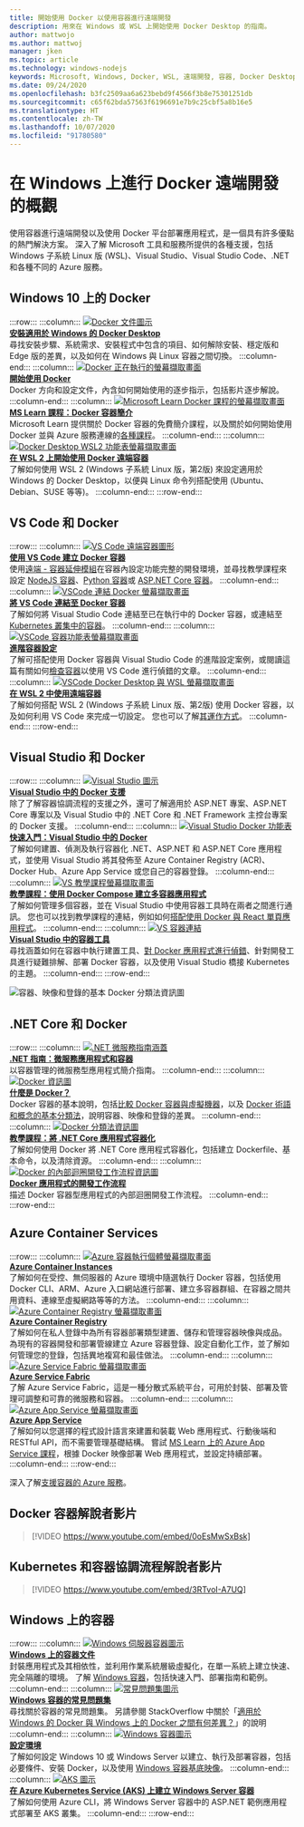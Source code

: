 ```yaml
---
title: 開始使用 Docker 以使用容器進行遠端開發
description: 用來在 Windows 或 WSL 上開始使用 Docker Desktop 的指南。
author: mattwojo
ms.author: mattwoj
manager: jken
ms.topic: article
ms.technology: windows-nodejs
keywords: Microsoft, Windows, Docker, WSL, 遠端開發, 容器, Docker Desktop, Windows 與 WSL
ms.date: 09/24/2020
ms.openlocfilehash: b3fc2509aa6a623bebd9f4566f3b8e75301251db
ms.sourcegitcommit: c65f62bda57563f6196691e7b9c25cbf5a8b16e5
ms.translationtype: HT
ms.contentlocale: zh-TW
ms.lasthandoff: 10/07/2020
ms.locfileid: "91780580"
---
```

# <a name="overview-of-docker-remote-development-on-windows"></a>在 Windows 上進行 Docker 遠端開發的概觀

使用容器進行遠端開發以及使用 Docker 平台部署應用程式，是一個具有許多優點的熱門解決方案。 深入了解 Microsoft 工具和服務所提供的各種支援，包括 Windows 子系統 Linux 版 (WSL)、Visual Studio、Visual Studio Code、.NET 和各種不同的 Azure 服務。

## <a name="docker-on-windows-10"></a>Windows 10 上的 Docker

:::row:::
    :::column:::
       [![Docker 文件圖示](../../images/docker-docs-icon.png)](https://docs.docker.com/docker-for-windows/install/)<br>
        **[安裝適用於 Windows 的 Docker Desktop](https://docs.docker.com/docker-for-windows/install/)**<br>
        尋找安裝步驟、系統需求、安裝程式中包含的項目、如何解除安裝、穩定版和 Edge 版的差異，以及如何在 Windows 與 Linux 容器之間切換。
    :::column-end:::
    :::column:::
       [![Docker 正在執行的螢幕擷取畫面](../../images/docker-running-screenshot.png)](https://docs.docker.com/get-started/)<br>
        **[開始使用 Docker](https://docs.docker.com/get-started/)**<br>
        Docker 方向和設定文件，內含如何開始使用的逐步指示，包括影片逐步解說。
    :::column-end:::
    :::column:::
       [![Microsoft Learn Docker 課程的螢幕擷取畫面](../../images/docker-learn-course.png)](/learn/modules/intro-to-docker-containers/)<br>
        **[MS Learn 課程：Docker 容器簡介](/learn/modules/intro-to-docker-containers/)**<br>
        Microsoft Learn 提供關於 Docker 容器的免費簡介課程，以及關於如何開始使用 Docker 並與 Azure 服務連線的[各種課程](/learn/browse/?terms=docker)。
    :::column-end:::
    :::column:::
       [![Docker Desktop WSL2 功能表螢幕擷取畫面](../../images/docker-wsl2.png)](/windows/wsl/tutorials/wsl-containers)<br>
        **[在 WSL 2 上開始使用 Docker 遠端容器](/windows/wsl/tutorials/wsl-containers)**<br>
        了解如何使用 WSL 2 (Windows 子系統 Linux 版，第2版) 來設定適用於 Windows 的 Docker Desktop，以便與 Linux 命令列搭配使用 (Ubuntu、Debian、SUSE 等等)。
    :::column-end:::
:::row-end:::

## <a name="vs-code-and-docker"></a>VS Code 和 Docker

:::row:::
    :::column:::
       [![VS Code 遠端容器圖形](../../images/vscode-remote-containers.png)](https://code.visualstudio.com/docs/remote/create-dev-container)<br>
        **[使用 VS Code 建立 Docker 容器](https://code.visualstudio.com/docs/remote/containers-tutorial)**<br>
        使用[遠端 - 容器延伸模組](https://marketplace.visualstudio.com/items?itemName=ms-vscode-remote.remote-containers)在容器內設定功能完整的開發環境，並尋找教學課程來設定 [NodeJS 容器](https://code.visualstudio.com/docs/containers/quickstart-node)、[Python 容器](https://code.visualstudio.com/docs/containers/quickstart-python)或 [ASP.NET Core 容器](https://code.visualstudio.com/docs/containers/quickstart-aspnet-core)。
    :::column-end:::
    :::column:::
       [![VSCode 連結 Docker 螢幕擷取畫面](../../images/vscode-attach-docker.png)](https://code.visualstudio.com/docs/remote/attach-container)<br>
        **[將 VS Code 連結至 Docker 容器](https://code.visualstudio.com/docs/remote/attach-container)**<br>
        了解如何將 Visual Studio Code 連結至已在執行中的 Docker 容器，或連結至 [Kubernetes 叢集中的容器](https://code.visualstudio.com/docs/remote/attach-container#_attach-to-a-container-in-a-kubernetes-cluster)。
    :::column-end:::
    :::column:::
       [![VSCode 容器功能表螢幕擷取畫面](../../images/vscode-advanced-docker.png)](https://code.visualstudio.com/docs/remote/containers-advanced)<br>
        **[進階容器設定](https://code.visualstudio.com/docs/remote/containers-advanced)**<br>
        了解可搭配使用 Docker 容器與 Visual Studio Code 的進階設定案例，或閱讀這篇有關如何[檢查容器](https://code.visualstudio.com/blogs/2019/10/31/inspecting-containers)以使用 VS Code 進行偵錯的文章。
    :::column-end:::
    :::column:::
       [![VSCode Docker Desktop 與 WSL 螢幕擷取畫面](../../images/vscode-docker-wsl.png)](https://code.visualstudio.com/blogs/2020/07/01/containers-wsl)<br>
        **[在 WSL 2 中使用遠端容器](https://code.visualstudio.com/blogs/2020/07/01/containers-wsl)**<br>
        了解如何搭配 WSL 2 (Windows 子系統 Linux 版、第2版) 使用 Docker 容器，以及如何利用 VS Code 來完成一切設定。 您也可以了解[其運作方式](https://code.visualstudio.com/blogs/2020/03/02/docker-in-wsl2#_how-it-works)。
    :::column-end:::
:::row-end:::

## <a name="visual-studio-and-docker"></a>Visual Studio 和 Docker

:::row:::
    :::column:::
       [![Visual Studio 圖示](../../images/visualstudio.png)](/visualstudio/containers/overview#docker-support-in-visual-studio-1)<br>
        **[Visual Studio 中的 Docker 支援](/visualstudio/containers/overview#docker-support-in-visual-studio-1)**<br>
        除了了解容器協調流程的支援之外，還可了解適用於 ASP.NET 專案、ASP.NET Core 專案以及 Visual Studio 中的 .NET Core 和 .NET Framework 主控台專案的 Docker 支援。
    :::column-end:::
    :::column:::
       [![Visual Studio Docker 功能表](../../images/visualstudio-docker-menu.png)](/visualstudio/containers/container-tools)<br>
        **[快速入門：Visual Studio 中的 Docker](/visualstudio/containers/container-tools)**<br>
        了解如何建置、偵測及執行容器化 .NET、ASP.NET 和 ASP.NET Core 應用程式，並使用 Visual Studio 將其發佈至 Azure Container Registry (ACR)、Docker Hub、Azure App Service 或您自己的容器登錄。
    :::column-end:::
    :::column:::
       [![VS 教學課程螢幕擷取畫面](../../images/visualstudio-tutorial.png)](/visualstudio/containers/tutorial-multicontainer)<br>
        **[教學課程：使用 Docker Compose 建立多容器應用程式](/visualstudio/containers/tutorial-multicontainer)**<br>
        了解如何管理多個容器，並在 Visual Studio 中使用容器工具時在兩者之間進行通訊。 您也可以找到教學課程的連結，例如如何[搭配使用 Docker 與 React 單頁應用程式](/visualstudio/containers/container-tools-react)。
    :::column-end:::
    :::column:::
       [![VS 容器連結](../../images/visualstudio-container-links.png)](/visualstudio/containers)<br>
        **[Visual Studio 中的容器工具](/visualstudio/containers)**<br>
        尋找涵蓋如何在容器中執行建置工具、[對 Docker 應用程式進行偵錯](/visualstudio/containers/edit-and-refresh)、針對開發工具進行疑難排解、部署 Docker 容器，以及使用 Visual Studio 橋接 Kubernetes 的主題。
    :::column-end:::
:::row-end:::

![容器、映像和登錄的基本 Docker 分類法資訊圖](../../images/taxonomy-of-docker-terms-and-concepts.png)

## <a name="net-core-and-docker"></a>.NET Core 和 Docker

:::row:::
    :::column:::
       [![.NET 微服務指南涵蓋](../../images/dotnet-microservice-guide.png)](/dotnet/architecture/microservices/)<br>
        **[.NET 指南：微服務應用程式和容器](/dotnet/architecture/microservices/)**<br>
        以容器管理的微服務型應用程式簡介指南。
    :::column-end:::
    :::column:::
       [![Docker 資訊圖](../../images/dotnet-docker-infographic.png)](/dotnet/architecture/microservices/container-docker-introduction/docker-defined)<br>
        **[什麼是 Docker？](/dotnet/architecture/microservices/container-docker-introduction/docker-defined)**<br>
        Docker 容器的基本說明，包括[比較 Docker 容器與虛擬機器](/dotnet/architecture/microservices/container-docker-introduction/docker-defined#comparing-docker-containers-with-virtual-machines)，以及 [Docker 術語和概念的基本分類法](/dotnet/architecture/microservices/container-docker-introduction/docker-containers-images-registries)，說明容器、映像和登錄的差異。
    :::column-end:::
    :::column:::
       [![Docker 分類法資訊圖](../../images/taxonomy-of-docker-terms-and-concepts.png)](/dotnet/core/docker/build-container?tabs=windows)<br>
        **[教學課程：將 .NET Core 應用程式容器化](/dotnet/core/docker/build-container?tabs=windows)**<br>
        了解如何使用 Docker 將 .NET Core 應用程式容器化，包括建立 Dockerfile、基本命令，以及清除資源。
    :::column-end:::
    :::column:::
       [![Docker 的內部迴圈開發工作流程資訊圖](../../images/dotnet-docker-workflow.png)](/dotnet/architecture/microservices/docker-application-development-process/docker-app-development-workflow)<br>
        **[Docker 應用程式的開發工作流程](/dotnet/architecture/microservices/docker-application-development-process/docker-app-development-workflow)**<br>
        描述 Docker 容器型應用程式的內部迴圈開發工作流程。
    :::column-end:::
:::row-end:::

## <a name="azure-container-services"></a>Azure Container Services

:::row:::
    :::column:::
       [![Azure 容器執行個體螢幕擷取畫面](../../images/azure-container-instances.png)](/azure/container-instances/)<br>
        **[Azure Container Instances](/azure/container-instances/)**<br>
        了解如何在受控、無伺服器的 Azure 環境中隨選執行 Docker 容器，包括使用 Docker CLI、ARM、Azure 入口網站進行部署、建立多容器群組、在容器之間共用資料、連線至虛擬網路等等的方法。
    :::column-end:::
    :::column:::
       [![Azure Container Registry 螢幕擷取畫面](../../images/azure-container-registry-icon.png)](/azure/container-registry)<br>
        **[Azure Container Registry](/azure/container-registry)**<br>
        了解如何在私人登錄中為所有容器部署類型建置、儲存和管理容器映像與成品。 為現有的容器開發和部署管線建立 Azure 容器登錄、設定自動化工作，並了解如何管理您的登錄，包括異地複寫和最佳做法。
    :::column-end:::
    :::column:::
       [![Azure Service Fabric 螢幕擷取畫面](../../images/azure-service-fabric.png)](/azure/service-fabric)<br>
        **[Azure Service Fabric](/azure/service-fabric)**<br>
        了解 Azure Service Fabric，這是一種分散式系統平台，可用於封裝、部署及管理可調整和可靠的微服務和容器。
    :::column-end:::
    :::column:::
       [![Azure App Service 螢幕擷取畫面](../../images/azure-app-service.png)](/azure/app-service)<br>
        **[Azure App Service](/azure/app-service)**<br>
        了解如何以您選擇的程式設計語言來建置和裝載 Web 應用程式、行動後端和 RESTful API，而不需要管理基礎結構。 嘗試 [MS Learn 上的 Azure App Service 課程](/learn/modules/deploy-run-container-app-service)，根據 Docker 映像部署 Web 應用程式，並設定持續部署。
    :::column-end:::
:::row-end:::

深入了解[支援容器的 Azure 服務](https://azure.microsoft.com/overview/containers/)。

## <a name="docker-containers-explainer-video"></a>Docker 容器解說者影片

> [!VIDEO https://www.youtube.com/embed/0oEsMwSxBsk]

## <a name="kubernetes-and-container-orchestration-explainer-video"></a>Kubernetes 和容器協調流程解說者影片

> [!VIDEO https://www.youtube.com/embed/3RTvoI-A7UQ]

## <a name="containers-on-windows"></a>Windows 上的容器

:::row:::
    :::column:::
       [![Windows 伺服器容器圖示](../../images/windows-server-containers.png)](/virtualization/windowscontainers)<br>
        **[Windows 上的容器文件](/virtualization/windowscontainers)**<br>
        封裝應用程式及其相依性，並利用作業系統層級虛擬化，在單一系統上建立快速、完全隔離的環境。 了解 [Windows 容器](/virtualization/windowscontainers/about)，包括快速入門、部署指南和範例。
    :::column-end:::
    :::column:::
       [![常見問題集圖示](../../images/faq.png)](/virtualization/windowscontainers/about/faq)<br>
        **[Windows 容器的常見問題集](/virtualization/windowscontainers/about/faq)**<br>
        尋找關於容器的常見問題集。 另請參閱 StackOverflow 中關於「[適用於 Windows 的 Docker 與 Windows 上的 Docker 之間有何差異？](https://stackoverflow.com/questions/38464724/whats-the-difference-between-docker-for-windows-and-docker-on-windows/40320748)」的說明
    :::column-end:::
    :::column:::
       [![Windows 容器圖示](../../images/windows-container.png)](/virtualization/windowscontainers/quick-start/set-up-environment?tabs=Windows-10-Client)<br>
        **[設定環境](/virtualization/windowscontainers/quick-start/set-up-environment?tabs=Windows-10-Client)**<br>
        了解如何設定 Windows 10 或 Windows Server 以建立、執行及部署容器，包括必要條件、安裝 Docker，以及使用 [Windows 容器基底映像](/virtualization/windowscontainers/manage-containers/container-base-images)。
    :::column-end:::
    :::column:::
       [![AKS 圖示](../../images/kubernettes.png)](/azure/aks/windows-container-cli)<br>
        **[在 Azure Kubernetes Service (AKS) 上建立 Windows Server 容器](/azure/aks/windows-container-cli)**<br>
        了解如何使用 Azure CLI，將 Windows Server 容器中的 ASP.NET 範例應用程式部署至 AKS 叢集。
    :::column-end:::
:::row-end:::
